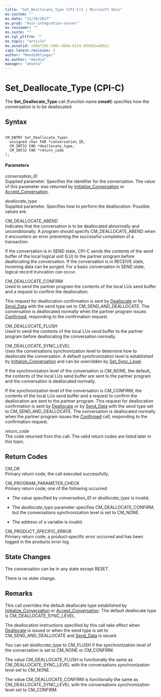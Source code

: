 ```yaml
---
title: "Set_Deallocate_Type (CPI-C)1 | Microsoft Docs"
ms.custom: ""
ms.date: "11/30/2017"
ms.prod: "host-integration-server"
ms.reviewer: ""
ms.suite: ""
ms.tgt_pltfrm: ""
ms.topic: "article"
ms.assetid: c89a7192-148c-4bbb-8124-493681e4852c
caps.latest.revision: 3
author: "MandiOhlinger"
ms.author: "mandia"
manager: "anneta"
---
```

# Set_Deallocate_Type (CPI-C)
The **Set_Deallocate_Type** call (function name **cmsdt**) specifies how the conversation is to be deallocated.  
  
## Syntax  
  
```  
  
CM_ENTRY Set_Deallocate_Type(   
  unsigned char FAR *conversation_ID,    
  CM_INT32 FAR *deallocate_type,         
  CM_INT32 FAR *return_code              
);  
```  
  
#### Parameters  
 *conversation_ID*  
 Supplied parameter. Specifies the identifier for the conversation. The value of this parameter was returned by [Initialize_Conversation](../core/initialize-conversation-cpi-c-1.md) or [Accept_Conversation](../core/accept-conversation-cpi-c-2.md).  
  
 *deallocate_type*  
 Supplied parameter. Specifies how to perform the deallocation. Possible values are:  
  
 CM_DEALLOCATE_ABEND  
 Indicates that the conversation is to be deallocated abnormally and unconditionally. A program should specify CM_DEALLOCATE_ABEND when it encounters an error preventing the successful completion of a transaction.  
  
 If the conversation is in SEND state, CPI-C sends the contents of the send buffer of the local logical unit (LU) to the partner program before deallocating the conversation. If the conversation is in RECEIVE state, incoming data can be purged. For a basic conversation in SEND state, logical record truncation can occur.  
  
 CM_DEALLOCATE_CONFIRM  
 Used to send the partner program the contents of the local LUs send buffer and a request to confirm the deallocation.  
  
 This request for deallocation confirmation is sent by [Deallocate](../core/deallocate-cpi-c-1.md) or by [Send_Data](../core/send-data-cpi-c-2.md) with the send type set to CM_SEND_AND_DEALLOCATE. The conversation is deallocated normally when the partner program issues [Confirmed](../core/confirmed-cpi-c-2.md), responding to the confirmation request.  
  
 CM_DEALLOCATE_FLUSH  
 Used to send the contents of the local LUs send buffer to the partner program before deallocating the conversation normally.  
  
 CM_DEALLOCATE_SYNC_LEVEL  
 Uses the conversations synchronization level to determine how to deallocate the conversation. A default synchronization level is established by [Initialize_Conversation](../core/initialize-conversation-cpi-c-1.md) and can be overridden by [Set_Sync_Level](../core/set-sync-level-cpi-c-1.md).  
  
 If the synchronization level of the conversation is CM_NONE, the default, the contents of the local LUs send buffer are sent to the partner program and the conversation is deallocated normally.  
  
 If the synchronization level of the conversation is CM_CONFIRM, the contents of the local LUs send buffer and a request to confirm the deallocation are sent to the partner program. This request for deallocation confirmation is sent by [Deallocate](../core/deallocate-cpi-c-1.md) or by [Send_Data](../core/send-data-cpi-c-2.md) with the send type set to CM_SEND_AND_DEALLOCATE. The conversation is deallocated normally when the partner program issues the [Confirmed](../core/confirmed-cpi-c-2.md) call, responding to the confirmation request.  
  
 *return_code*  
 The code returned from this call. The valid return codes are listed later in this topic.  
  
## Return Codes  
 CM_OK  
 Primary return code; the call executed successfully.  
  
 CM_PROGRAM_PARAMETER_CHECK  
 Primary return code; one of the following occurred:  
  
-   The value specified by *conversation_ID* or *deallocate_type* is invalid.  
  
-   The *deallocate_type* parameter specifies CM_DEALLOCATE_CONFIRM, but the conversations synchronization level is set to CM_NONE.  
  
-   The address of a variable is invalid.  
  
 CM_PRODUCT_SPECIFIC_ERROR  
 Primary return code; a product-specific error occurred and has been logged in the products error log.  
  
## State Changes  
 The conversation can be in any state except RESET.  
  
 There is no state change.  
  
## Remarks  
 This call overrides the default deallocate type established by [Initialize_Conversation](../core/initialize-conversation-cpi-c-1.md) or [Accept_Conversation](../core/accept-conversation-cpi-c-2.md). The default deallocate type is CM_DEALLOCATE_SYNC_LEVEL.  
  
 The deallocation instructions specified by this call take effect when [Deallocate](../core/deallocate-cpi-c-1.md) is issued or when the send type is set to CM_SEND_AND_DEALLOCATE and [Send_Data](../core/send-data-cpi-c-2.md) is issued.  
  
 You can set *deallocate_type* to CM_FLUSH if the synchronization level of the conversation is set to CM_NONE or CM_CONFIRM.  
  
 The value CM_DEALLOCATE_FLUSH is functionally the same as CM_DEALLOCATE_SYNC_LEVEL with the conversations synchronization level set to CM_NONE.  
  
 The value CM_DEALLOCATE_CONFIRM is functionally the same as CM_DEALLOCATE_SYNC_LEVEL with the conversations synchronization level set to CM_CONFIRM.